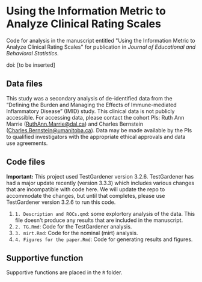 # Using the Information Metric to Analyze Clinical Rating Scales

Code for analysis in the manuscript entitled "Using the Information Metric to Analyze Clinical Rating Scales" for publication in *Journal of Educational and Behavioral Statistics*.

doi: [to be inserted]

## Data files

This study was a secondary analysis of de-identified data from the “Defining the Burden and Managing the Effects of Immune-mediated Inflammatory Disease” (IMID) study. This clinical data is not publicly accessible. For accessing data, please contact the cohort PIs: Ruth Ann Marrie (RuthAnn.Marrie@dal.ca) and Charles Bernstein (Charles.Bernstein@umanitoba.ca). Data may be made available by the PIs to qualified investigators with the appropriate ethical approvals and data use agreements.

## Code files

__Important:__ This project used TestGardener version 3.2.6. TestGardener has had a major update recently (version 3.3.3) which includes various changes that are incompatible with code here. We will update the repo to accommodate the changes, but until that completes, please use TestGardener version 3.2.6 to run this code.

1.  `1. Description and ROCs.qmd`: some explortory analysis of the data. This file doesn't produce any results that are included in the manuscript.
2.  `2. TG.Rmd`: Code for the TestGardener analysis.
3.  `3. mirt.Rmd`: Code for the nominal (mirt) analysis.
4.  `4. Figures for the paper.Rmd`: Code for generating results and figures.

## Supportive function

Supportive functions are placed in the `R` folder.

